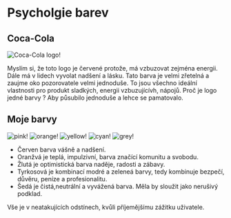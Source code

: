 # Psycholgie barev
## Coca-Cola

![Coca-Cola logo!](https://external-content.duckduckgo.com/iu/?u=https%3A%2F%2Flogo-marque.com%2Fwp-content%2Fuploads%2F2020%2F08%2FCoca-Cola-Logo.png&f=1&nofb=1&ipt=a3698f51d5334f31679e3c072cde7f04e09f165c0b6482b37df131026237491f&ipo=images)

Myslím si, že toto  logo je červené protože, má vzbuzovat zejména energii. Dále má v lidech vyvolat nadšení a lásku. Tato barva je velmi zřetelná a zaujme oko pozorovatele velmi jednoduše. To jsou všechno ideální vlastnosti pro produkt sladkých, energii vzbuzujícívh, nápojů. Proč je logo jedné barvy ? Aby půsubilo jednoduše a lehce se pamatovalo.

## Moje barvy

![pink!](https://placehold.co/180x180/EF3D59/FFF)
![orange!](https://placehold.co/180x180/E17A47/FFF)
![yellow!](https://placehold.co/180x180/EFC958/FFF)
![cyan!](https://placehold.co/180x180/4AB19D/FFF)
![grey!](https://placehold.co/180x180/344E5C/FFF)

- Červen barva vášně a nadšení.
- Oranžvá je teplá, impulzivní,  barva značící komunitu a svobodu. 
- Žlutá je optimistická barva naděje, radosti a zábavy.
- Tyrkosová je kombinací modré a zeleneá barvy, tedy kombinuje bezpečí, důvěru, peníze a profesionalitu.
- Šedá je čistá,neutrální a vyvážená barva. Měla by sloužit jako nerušivý podklad.

Vše je v neatakujících odstínech, kvůli příjemějšímu zážitku uživatele.
